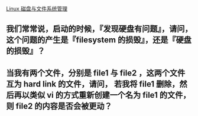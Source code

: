 
[Linux 磁盘与文件系统管理](http://cn.linux.vbird.org/linux_basic/0230filesystem_7.php)

## 我们常常说，启动的时候，『发现硬盘有问题』，请问，这个问题的产生是『filesystem 的损毁』，还是『硬盘的损毁』？


## 当我有两个文件，分别是 file1 与 file2 ，这两个文件互为 hard link 的文件，请问， 若我将 file1 删除，然后再以类似 vi 的方式重新创建一个名为 file1 的文件， 则 file2 的内容是否会被更动？
